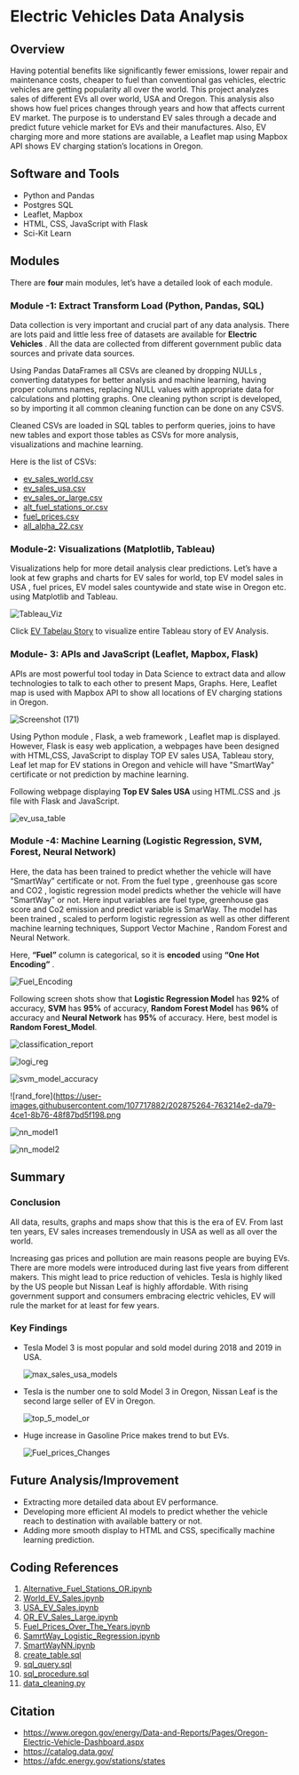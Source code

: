# Electric Vehicles Data Analysis

## Overview

  Having potential benefits like significantly fewer emissions, lower repair and maintenance costs, cheaper to fuel than conventional gas vehicles, electric vehicles     are getting popularity all over the world. This project analyzes sales of different EVs all over world, USA and Oregon. This analysis also shows how fuel prices       changes through years and how that affects current EV market.  The purpose is to understand EV sales through a decade and predict future vehicle market for EVs and     their manufactures. Also, EV charging more and more stations are available, a Leaflet map using Mapbox API shows EV charging station’s locations in Oregon. 

## Software and Tools 
  * Python and Pandas
  * Postgres SQL
  * Leaflet, Mapbox
  * HTML, CSS, JavaScript with Flask
  * Sci-Kit Learn

## Modules

There are __four__ main modules, let’s have a detailed look of each module.

### Module -1: Extract Transform Load (Python, Pandas, SQL)
  Data collection is very important and crucial part of any data analysis. There are lots paid and little less free of datasets are available for __Electric Vehicles__   . All the data are collected from different government public data sources and private data sources. 
  
  Using Pandas DataFrames all CSVs are cleaned by dropping NULLs , converting datatypes for better analysis and machine learning, having proper columns names,           replacing NULL values with appropriate data for calculations and plotting graphs. One cleaning python script is developed, so by importing it all common cleaning       function can be done on any CSVS. 
  
  Cleaned CSVs are loaded in SQL tables to perform queries, joins to have new tables and export those tables as CSVs for more analysis, visualizations and machine       learning. 
  
  Here is the list of CSVs:
  
   * [ev_sales_world.csv](https://github.com/NishtaSapra21/Electric_Vehicles_Data_Analysis/blob/main/Code/CSVs/clean_datasets/ev_sales_world.csv)
   * [ev_sales_usa.csv](https://github.com/NishtaSapra21/Electric_Vehicles_Data_Analysis/blob/main/Code/CSVs/clean_datasets/ev_sales_usa.csv)
   * [ev_sales_or_large.csv](https://github.com/NishtaSapra21/Electric_Vehicles_Data_Analysis/blob/main/Code/CSVs/clean_datasets/ev_sales_or_large.csv)
   * [alt_fuel_stations_or.csv](https://github.com/NishtaSapra21/Electric_Vehicles_Data_Analysis/blob/main/Code/CSVs/clean_datasets/alt_fuel_stations_or.csv)
   * [fuel_prices.csv](https://github.com/NishtaSapra21/Electric_Vehicles_Data_Analysis/blob/main/Code/CSVs/clean_datasets/fuel_prices.csv)
   * [all_alpha_22.csv](https://github.com/NishtaSapra21/Electric_Vehicles_Data_Analysis/blob/main/Code/CSVs/all_alpha_22.csv)
  
  
### Module-2: Visualizations (Matplotlib, Tableau)

   Visualizations help for more detail analysis clear predictions. Let’s have a look at few graphs and charts for EV sales for world, top EV model sales in USA , fuel    prices, EV model sales countywide and state wise in Oregon etc. using Matplotlib and Tableau. 
   
   ![Tableau_Viz](https://user-images.githubusercontent.com/107717882/202873152-b9828fa7-36b3-4a3d-8eaa-35abe4f6dfc4.png) 
   
   Click  [EV Tabelau Story](https://public.tableau.com/views/EVAnalysis_16681221169090/EVAnalysis?:language=en-US&:display_count=n&:origin=viz_share_link) to            visualize entire Tableau story of EV Analysis. 
   

### Module- 3: APIs and JavaScript (Leaflet, Mapbox, Flask)

  APIs are most powerful tool today in Data Science to extract data and allow technologies to talk to each other to present Maps, Graphs. Here, Leaflet map is used       with Mapbox API  to show all locations of EV charging stations in Oregon. 
  
  ![Screenshot (171)](https://user-images.githubusercontent.com/107717882/202874239-02f764ad-eaf0-4d16-a971-6ae03efd7b23.png)

  Using Python module , Flask, a web framework , Leaflet map is displayed. However, Flask is easy web application, a webpages have been designed with HTML,CSS,           JavaScript to display TOP EV sales USA, Tableau story, Leaf let map for EV stations in Oregon and vehicle will have "SmartWay" certificate or not  prediction by       machine learning. 

  Following webpage displaying  __Top EV Sales USA__ using  HTML.CSS and .js file with Flask and JavaScript. 
  
  ![ev_usa_table](https://user-images.githubusercontent.com/107717882/202874250-d1888e51-1957-4fa8-9861-b6a200bfe2d0.png)



### Module -4: Machine Learning (Logistic Regression, SVM, Forest, Neural Network)

  Here, the data has been trained to predict whether the vehicle will have “SmartWay” certificate or not. From the fuel type , greenhouse gas score and CO2 , logistic   regression model predicts whether the vehicle will have "SmartWay" or not. Here input variables are fuel type, greenhouse gas score and Co2 emission and predict       variable is SmarWay. The model has been trained , scaled to perform logistic regression as well as other different machine learning techniques, Support Vector         Machine , Random Forest and Neural Network.
  
  Here, __“Fuel”__ column is categorical, so it is __encoded__ using __“One Hot Encoding”__ . 
  
  ![Fuel_Encoding](https://user-images.githubusercontent.com/107717882/202874546-49395338-5869-4598-893d-e1c6a7228a59.png)

  Following screen shots show that  __Logistic Regression Model__  has __92%__ of accuracy, __SVM__ has __95%__ of accuracy, __Random Forest Model__ has __96%__ of       accuracy and __Neural Network__ has __95%__ of accuracy.  Here, best model is __Random Forest_Model__. 
  
  ![classification_report](https://user-images.githubusercontent.com/107717882/202874738-02f4c65c-bbdf-4939-bb7c-7ab81a06389e.png)
  
  ![logi_reg](https://user-images.githubusercontent.com/107717882/202875248-d756958b-c080-47c2-8748-e04bfe13034a.png)
  
  ![svm_model_accuracy](https://user-images.githubusercontent.com/107717882/202875256-e6d36d37-ce09-4001-a63d-05aafb6eec01.png)

  ![rand_fore](https://user-images.githubusercontent.com/107717882/202875264-763214e2-da79-4ce1-8b76-48f87bd5f198.png
  
  ![nn_model1](https://user-images.githubusercontent.com/107717882/202875410-2a1c6079-e58d-449d-a606-97c32e8fb65a.png)

  ![nn_model2](https://user-images.githubusercontent.com/107717882/202875415-49cab617-cce2-4dc1-89cb-18b4fff26014.png)
  
  
## Summary 

### Conclusion 

  All data, results, graphs and maps show that this is the era of EV. From last ten years, EV sales increases tremendously in USA as well as all over the world. 
  
  Increasing gas prices and pollution are main reasons people are buying EVs. There are more models were introduced during last five years from different makers. This   might lead to price reduction of vehicles. Tesla is highly liked by the US people but Nissan Leaf is highly affordable. With rising government support and consumers   embracing electric vehicles, EV will rule the market for at least for few years. 

### Key Findings

  * Tesla Model 3 is most popular and sold model during 2018 and 2019 in USA.
    
    ![max_sales_usa_models](https://user-images.githubusercontent.com/107717882/202875815-4c7c6534-0ed6-481e-b3b0-45ae1e74a78d.png)

    
  * Tesla is the number one to sold Model 3 in Oregon, Nissan Leaf is the second large seller of EV in Oregon. 

    ![top_5_model_or](https://user-images.githubusercontent.com/107717882/202875822-a897efe6-9262-476b-a990-13f98328acc3.png)
    
  * Huge increase in Gasoline Price makes trend to but EVs. 

    ![Fuel_prices_Changes](https://user-images.githubusercontent.com/107717882/202875950-211c48f0-c1cd-49f0-a8a1-9c2182b7a85f.png)


## Future Analysis/Improvement 

  * Extracting more detailed data about EV performance.
  * Developing more efficient AI models to predict whether the vehicle reach to destination with available battery or not. 
  * Adding more smooth display to HTML and CSS, specifically machine learning prediction. 
  
## Coding References 

  1. [Alternative_Fuel_Stations_OR.ipynb](https://github.com/NishtaSapra21/Electric_Vehicles_Data_Analysis/blob/main/Code/Alternative_Fuel_Stations_OR.ipynb)
  2. [World_EV_Sales.ipynb](https://github.com/NishtaSapra21/Electric_Vehicles_Data_Analysis/blob/main/Code/World_EV_Sales.ipynb)
  3. [USA_EV_Sales.ipynb](https://github.com/NishtaSapra21/Electric_Vehicles_Data_Analysis/blob/main/Code/USA_EV_Sales.ipynb)
  4. [OR_EV_Sales_Large.ipynb](https://github.com/NishtaSapra21/Electric_Vehicles_Data_Analysis/blob/main/Code/OR_EV_Sales_Large.ipynb)
  5. [Fuel_Prices_Over_The_Years.ipynb](https://github.com/NishtaSapra21/Electric_Vehicles_Data_Analysis/blob/main/Code/Fuel_Prices_Over_The_Years.ipynb)
  6. [SamrtWay_Logistic_Regression.ipynb](https://github.com/NishtaSapra21/Electric_Vehicles_Data_Analysis/blob/main/Code/SamrtWay_Logistic_Regression.ipynb)
  7. [SmartWayNN.ipynb](https://github.com/NishtaSapra21/Electric_Vehicles_Data_Analysis/blob/main/Code/SmartWayNN.ipynb)
  8. [create_table.sql](https://github.com/NishtaSapra21/Electric_Vehicles_Data_Analysis/blob/main/Code/create_table.sql)
  9. [sql_query.sql](https://github.com/NishtaSapra21/Electric_Vehicles_Data_Analysis/blob/main/Code/sql_query.sql)
  10. [sql_procedure.sql](https://github.com/NishtaSapra21/Electric_Vehicles_Data_Analysis/blob/main/Code/sql_procedure.sql)
  11. [data_cleaning.py](https://github.com/NishtaSapra21/Electric_Vehicles_Data_Analysis/blob/main/Code/data_cleaning.py)

## Citation  

  * https://www.oregon.gov/energy/Data-and-Reports/Pages/Oregon-Electric-Vehicle-Dashboard.aspx
  * https://catalog.data.gov/
  * https://afdc.energy.gov/stations/states
